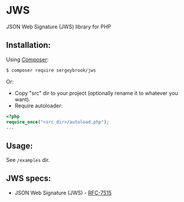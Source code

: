# JWS

JSON Web Signature (JWS) library for PHP

## Installation:

Using [Composer](https://getcomposer.org/):

```bash
$ composer require sergeybrook/jws
```

Or:

- Copy "src" dir to your project (optionally rename it to whatever you want).
- Require autoloader:

```php
<?php
require_once("<src_dir>/autoload.php");
...
```

## Usage:

See `/examples` dir.

## JWS specs:

- JSON Web Signature (JWS) - [RFC-7515](https://tools.ietf.org/html/rfc7515)
